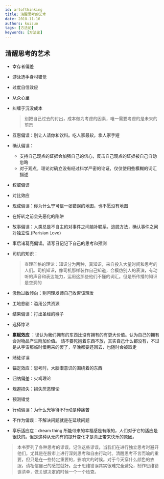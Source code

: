 ```yaml
---
id: artofthinking
title: 清醒思考的艺术
date: 2018-11-10
authors: kuizuo
tags: [方法论]
keywords: [方法论]
---
```


## 清醒思考的艺术
* 幸存者偏差
* 游泳选手身材错觉
* 过度自信效应
* 从众心里
* 纠缠于沉没成本
	> 别把自己过去的付出，成本做为考虑的因素，唯一需要考虑的是未来的前景 
* 互惠偏误：别让人请你和饮料。吃人家最软，拿人家手短
* 确认偏误：
    * 支持自己观点的证据会加强自己的信心，反击自己观点的证据被自己自动忽略
    * 对于观点，理论对确立没有经过科学严密的论证，仅仅使用些模糊的词汇描述
* 权威偏误
* 对比效应
* 现成偏误：你为什么宁可信一张错误的地图，也不愿没有地图
* 在好转之前会先恶化的陷阱
* 故事偏误：人类总是不自主的对事件之间脑补联系。逃脱方法，确认事件之间对独立性.(Parisian Love)
* 事后诸葛亮偏误。请写日记记下自己的思考和预测
* 司机的知识：
   > 查理芒格的理论：知识分为两种，真知识，来自投入大量时间和思考的人们。司机知识，像司机那样装作自己知道，会模仿别人的表演，有动听的声音和表达能力，运用这那些他们不懂的词汇。但是所传播的知识是空洞的

* 激励过敏倾向：别问理发师自己收否该理发
* 工地悲剧：滥用公共资源
* 结果偏误：打出圣经的猴子
* 选择悖论
*  **禀赋效应** ：误认为我们拥有的东西比没有拥有的有更大价值。认为自己的拥有会对物品产生附加价值。 请不要死抱着东西不放，其实自己什么都没有，不过是从宇宙那临时借用来的罢了，早晚都要还回去，也随时会被取走
*  赌徒谬误
*  锚定效应：思考时，大脑潜意识的围绕着的东西
*  归纳偏差：火鸡理论
*  规避损失：损失厌恶理论
*  预测错觉
*  行动偏误：为什么光等待不行动是种痛苦
*  不作为偏误：不解决问题就是在延续问题
*  享乐适应症：dream thing 所能带来的幸福感是有限的，人们对于它的适应是很快的。但是这种从无向有的提升变化才是真正带来快乐的原因。


>  本书罗列了各种思考的谬误，记住这些谬误，当我们在进行独立思考时避开他们。尤其是在股市上进行深刻思考和自由行动时。清醒思考不言而喻的重要，但只是在一些特定重要的，影响大的时候。对于今天穿什么颜色的衣服，请相信自己的感觉就好。至于思维错误其实很难完全避免，制作思维错误清单，做关键决定的时候一个一个检查。